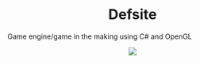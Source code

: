 <h1 align="center">Defsite</h1>

Game engine/game in the making using C# and OpenGL

<p align="center">
  <img src="https://i.imgur.com/UbCnyYn.png" />
</p>
